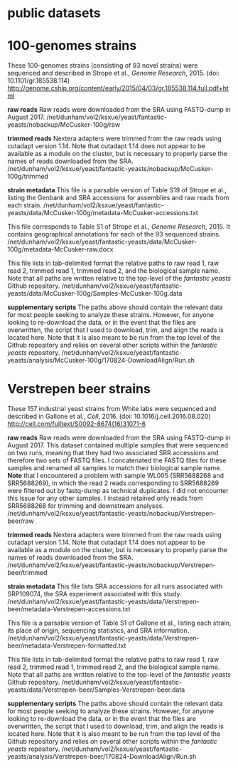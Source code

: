 public datasets
========================

# 100-genomes strains
These 100-genomes strains (consisting of 93 novel strains) were sequenced and described in Strope et al., *Genome Research*, 2015. (doi: 10.1101/gr.185538.114)
http://genome.cshlp.org/content/early/2015/04/03/gr.185538.114.full.pdf+html

**raw reads**
Raw reads were downloaded from the SRA using FASTQ-dump in August 2017.
/net/dunham/vol2/ksxue/yeast/fantastic-yeasts/nobackup/McCusker-100g/raw

**trimmed reads**
Nextera adapters were trimmed from the raw reads using cutadapt version 1.14. Note that cutadapt 1.14 does not appear to be available as a module on the cluster, but is necessary to properly parse the names of reads downloaded from the SRA.
/net/dunham/vol2/ksxue/yeast/fantastic-yeasts/nobackup/McCusker-100g/trimmed

**strain metadata**
This file is a parsable version of Table S19 of Strope et al., listing the Genbank and SRA accessions for assemblies and raw reads from each strain. 
/net/dunham/vol2/ksxue/yeast/fantastic-yeasts/data/McCusker-100g/metadata-McCusker-accessions.txt

This file corresponds to Table S1 of Strope et al., *Genome Research*, 2015. It contains geographical annotations for each of the 93 sequenced strains.
/net/dunham/vol2/ksxue/yeast/fantastic-yeasts/data/McCusker-100g/metadata-McCusker-raw.docx

This file lists in tab-delimited format the relative paths to raw read 1, raw read 2, trimmed read 1, trimmed read 2, and the biological sample name. Note that all paths are written relative to the top-level of the *fantastic yeasts* Github repository.
/net/dunham/vol2/ksxue/yeast/fantastic-yeasts/data/McCusker-100g/Samples-McCusker-100g.data

**supplementary scripts**
The paths above should contain the relevant data for most people seeking to analyze these strains. However, for anyone looking to re-download the data, or in the event that the files are overwritten, the script that I used to download, trim, and align the reads is located here. Note that it is also meant to be run from the top level of the Github repository and relies on several other scripts within the *fantastic yeasts* repository.
/net/dunham/vol2/ksxue/yeast/fantastic-yeasts/analysis/McCusker-100g/170824-DownloadAlign/Run.sh


# Verstrepen beer strains
These 157 industrial yeast strains from White labs were sequenced and described in Gallone et al., *Cell*, 2016. (doi: 10.1016/j.cell.2016.08.020)
http://cell.com/fulltext/S0092-8674(16)31071-6

**raw reads**
Raw reads were downloaded from the SRA using FASTQ-dump in August 2017. This dataset contained multiple samples that were sequenced on two runs, meaning that they had two associated SRR accessions and therefore two sets of FASTQ files. I concatenated the FASTQ files for these samples and renamed all samples to match their biological sample name. **Note** that I encountered a problem with sample WL005 (SRR5688268 and SRR5688269), in which the read 2 reads corresponding to SRR5688269 were filtered out by fastq-dump as technical duplicates. I did not encounter this issue for any other samples. I instead retained only reads from SRR5688268 for trimming and downstream analyses.
/net/dunham/vol2/ksxue/yeast/fantastic-yeasts/nobackup/Verstrepen-beer/raw

**trimmed reads**
Nextera adapters were trimmed from the raw reads using cutadapt version 1.14. Note that cutadapt 1.14 does not appear to be available as a module on the cluster, but is necessary to properly parse the names of reads downloaded from the SRA.
/net/dunham/vol2/ksxue/yeast/fantastic-yeasts/nobackup/Verstrepen-beer/trimmed

**strain metadata**
This file lists SRA accessions for all runs associated with SRP109074, the SRA experiment associated with this study.
/net/dunham/vol2/ksxue/yeast/fantastic-yeasts/data/Verstrepen-beer/metadata-Verstrepen-accessions.txt

This file is a parsable version of Table S1 of Gallone et al., listing each strain, its place of origin, sequencing statistics, and SRA information. 
/net/dunham/vol2/ksxue/yeast/fantastic-yeasts/data/Verstrepen-beer/metadata-Verstrepen-formatted.txt

This file lists in tab-delimited format the relative paths to raw read 1, raw read 2, trimmed read 1, trimmed read 2, and the biological sample name. Note that all paths are written relative to the top-level of the *fantastic yeasts* Github repository.
/net/dunham/vol2/ksxue/yeast/fantastic-yeasts/data/Verstrepen-beer/Samples-Verstrepen-beer.data

**supplementary scripts**
The paths above should contain the relevant data for most people seeking to analyze these strains. However, for anyone looking to re-download the data, or in the event that the files are overwritten, the script that I used to download, trim, and align the reads is located here. Note that it is also meant to be run from the top level of the Github repository and relies on several other scripts within the *fantastic yeasts* repository.
/net/dunham/vol2/ksxue/yeast/fantastic-yeasts/analysis/Verstrepen-beer/170824-DownloadAlign/Run.sh